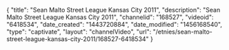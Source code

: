 {
    "title": "Sean Malto Street League Kansas City 2011",
    "description": "Sean Malto Street League Kansas City 2011",
    "channelid": "168527",
    "videoid": "6418534",
    "date_created": "1443720884",
    "date_modified": "1456168540",
    "type": "captivate",
    "layout": "channelVideo",
    "url": "\/etnies\/sean-malto-street-league-kansas-city-2011\/168527-6418534"
}